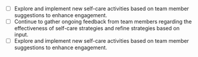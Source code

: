 - [ ] Explore and implement new self-care activities based on team member suggestions to enhance engagement.
- [ ] Continue to gather ongoing feedback from team members regarding the effectiveness of self-care strategies and refine strategies based on input.
- [ ] Explore and implement new self-care activities based on team member suggestions to enhance engagement.